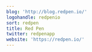 ```yaml
---
blog: 'http://blog.redpen.io/'
logohandle: redpenio
sort: redpen
title: Red Pen
twitter: redpenapp
website: 'https://redpen.io/'
---
```

